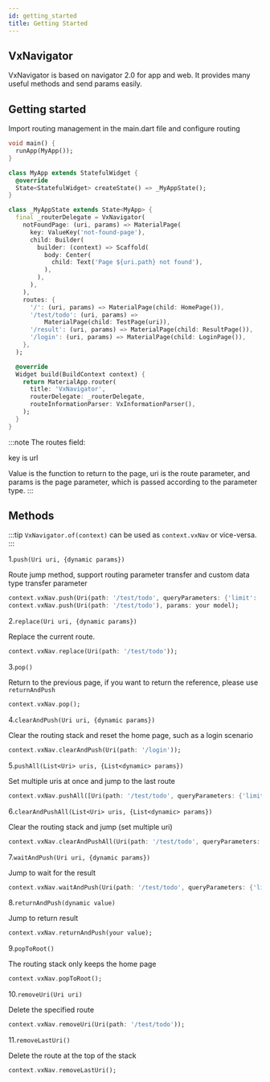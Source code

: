 ```yaml
---
id: getting_started
title: Getting Started
---
```


## VxNavigator

VxNavigator is based on navigator 2.0 for app and web. It provides many useful methods and send params easily.

## Getting started

Import routing management in the main.dart file and configure routing

```dart
void main() {
  runApp(MyApp());
}

class MyApp extends StatefulWidget {
  @override
  State<StatefulWidget> createState() => _MyAppState();
}

class _MyAppState extends State<MyApp> {
  final _routerDelegate = VxNavigator(
    notFoundPage: (uri, params) => MaterialPage(
      key: ValueKey('not-found-page'),
      child: Builder(
        builder: (context) => Scaffold(
          body: Center(
            child: Text('Page ${uri.path} not found'),
          ),
        ),
      ),
    ),
    routes: {
      '/': (uri, params) => MaterialPage(child: HomePage()),
      '/test/todo': (uri, params) =>
          MaterialPage(child: TestPage(uri)),
      '/result': (uri, params) => MaterialPage(child: ResultPage()),
      '/login': (uri, params) => MaterialPage(child: LoginPage()),
    },
  );

  @override
  Widget build(BuildContext context) {
    return MaterialApp.router(
      title: 'VxNavigator',
      routerDelegate: _routerDelegate,
      routeInformationParser: VxInformationParser(),
    );
  }
}
```

:::note
The routes field:

key is url

Value is the function to return to the page, uri is the route parameter, and params is the page parameter, which is passed according to the parameter type.
:::

## Methods

:::tip
`VxNavigator.of(context)` can be used as `context.vxNav` or vice-versa.
:::

1.`push(Uri uri, {dynamic params})`

Route jump method, support routing parameter transfer and custom data type transfer parameter

```dart
context.vxNav.push(Uri(path: '/test/todo', queryParameters: {'limit': '12'}));
context.vxNav.push(Uri(path: '/test/todo'), params: your model);
```

2.`replace(Uri uri, {dynamic params})`

Replace the current route.

```dart
context.vxNav.replace(Uri(path: '/test/todo'));
```

3.`pop()`

Return to the previous page, if you want to return the reference, please use `returnAndPush`

```dart
context.vxNav.pop();
```

4.`clearAndPush(Uri uri, {dynamic params})`

Clear the routing stack and reset the home page, such as a login scenario

```dart
context.vxNav.clearAndPush(Uri(path: '/login'));
```

5.`pushAll(List<Uri> uris, {List<dynamic> params})`

Set multiple uris at once and jump to the last route

```dart
context.vxNav.pushAll([Uri(path: '/test/todo', queryParameters: {'limit': '12'}), Uri(path: '/test/todo')]);
```

6.`clearAndPushAll(List<Uri> uris, {List<dynamic> params})`

Clear the routing stack and jump (set multiple uri)

```dart
context.vxNav.clearAndPushAll(Uri(path: '/test/todo', queryParameters: {'limit': '12'}));
```

7.`waitAndPush(Uri uri, {dynamic params})`

Jump to wait for the result

```dart
context.vxNav.waitAndPush(Uri(path: '/test/todo', queryParameters: {'limit': '12'}));
```

8.`returnAndPush(dynamic value)`

Jump to return result

```dart
context.vxNav.returnAndPush(your value);
```

9.`popToRoot()`

The routing stack only keeps the home page

```dart
context.vxNav.popToRoot();
```

10.`removeUri(Uri uri)`

Delete the specified route

```dart
context.vxNav.removeUri(Uri(path: '/test/todo'));
```

11.`removeLastUri()`

Delete the route at the top of the stack

```dart
context.vxNav.removeLastUri();
```
